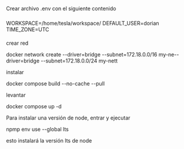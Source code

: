 Crear archivo .env con el siguiente contenido
###
WORKSPACE=/home/tesla/workspace/
DEFAULT_USER=dorian
TIME_ZONE=UTC
####
crear red

docker network create --driver=bridge --subnet=172.18.0.0/16 my-ne--driver=bridge --subnet=172.18.0.0/24 my-nett

instalar

docker compose build --no-cache --pull

levantar

docker compose up -d

Para instalar una versión de node, entrar y ejecutar

npmp env use --global lts

esto instalará la versión lts de node
